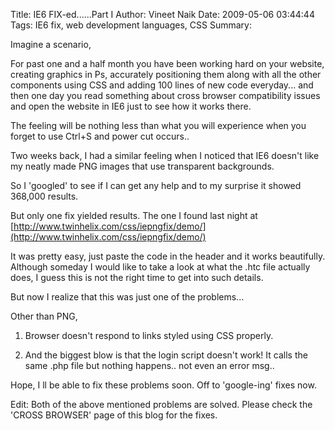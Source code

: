 Title: IE6 FIX-ed......Part I
Author: Vineet Naik
Date: 2009-05-06 03:44:44
Tags: IE6 fix, web development languages, CSS
Summary: 

Imagine a scenario,

For past one and a half month you have been working hard on your
website, creating graphics in Ps, accurately positioning them along
with all the other components using CSS and adding 100 lines of new
code everyday... and then one day you read something about cross
browser compatibility issues and open the website in IE6 just to see
how it works there.

The feeling will be nothing less than what you will experience when
you forget to use Ctrl+S and power cut occurs..

Two weeks back, I had a similar feeling when I noticed that IE6
doesn't like my neatly made PNG images that use transparent
backgrounds.

So I 'googled' to see if I can get any help and to my surprise it
showed 368,000 results.

But only one fix yielded results. The one I found last night at
[http://www.twinhelix.com/css/iepngfix/demo/](http://www.twinhelix.com/css/iepngfix/demo/)

It was pretty easy, just paste the code in the header and it works
beautifully. Although someday I would like to take a look at what the
.htc file actually does, I guess this is not the right time to get
into such details.

But now I realize that this was just one of the problems...

Other than PNG,

1. Browser doesn't respond to links styled using CSS properly.

2. And the biggest blow is that the login script doesn't work! It
   calls the same .php file but nothing happens.. not even an error msg..

Hope, I ll be able to fix these problems soon. Off to 'google-ing'
fixes now.

Edit: Both of the above mentioned problems are solved. Please check
the 'CROSS BROWSER' page of this blog for the fixes.
